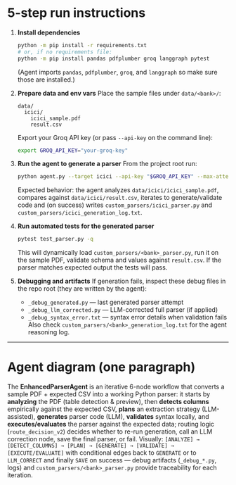# 5-step run instructions

1. **Install dependencies**

   ```bash
   python -m pip install -r requirements.txt
   # or, if no requirements file:
   python -m pip install pandas pdfplumber groq langgraph pytest
   ```

   (Agent imports `pandas`, `pdfplumber`, `groq`, and `langgraph` so make sure those are installed.)

2. **Prepare data and env vars**
   Place the sample files under `data/<bank>/`:

   ```
   data/
     icici/
       icici_sample.pdf
       result.csv
   ```

   Export your Groq API key (or pass `--api-key` on the command line):

   ```bash
   export GROQ_API_KEY="your-groq-key"
   ```

3. **Run the agent to generate a parser**
   From the project root run:

   ```bash
   python agent.py --target icici --api-key "$GROQ_API_KEY" --max-attempts 5
   ```

   Expected behavior: the agent analyzes `data/icici/icici_sample.pdf`, compares against `data/icici/result.csv`, iterates to generate/validate code and (on success) writes `custom_parsers/icici_parser.py` and `custom_parsers/icici_generation_log.txt`.

4. **Run automated tests for the generated parser**

   ```bash
   pytest test_parser.py -q
   ```

   This will dynamically load `custom_parsers/<bank>_parser.py`, run it on the sample PDF, validate schema and values against `result.csv`. If the parser matches expected output the tests will pass.

5. **Debugging and artifacts**
   If generation fails, inspect these debug files in the repo root (they are written by the agent):

   * `_debug_generated.py` — last generated parser attempt
   * `_debug_llm_corrected.py` — LLM-corrected full parser (if applied)
   * `_debug_syntax_error.txt` — syntax error details when validation fails
     Also check `custom_parsers/<bank>_generation_log.txt` for the agent reasoning log.

---

# Agent diagram (one paragraph)

The **EnhancedParserAgent** is an iterative 6-node workflow that converts a sample PDF + expected CSV into a working Python parser: it starts by **analyzing** the PDF (table detection & preview), then **detects columns** empirically against the expected CSV, **plans** an extraction strategy (LLM-assisted), **generates** parser code (LLM), **validates** syntax locally, and **executes/evaluates** the parser against the expected data; routing logic (`route_decision_v2`) decides whether to re-run generation, call an LLM correction node, save the final parser, or fail. Visually:
`[ANALYZE] → [DETECT_COLUMNS] → [PLAN] → [GENERATE] → [VALIDATE] → [EXECUTE/EVALUATE]` with conditional edges back to `GENERATE` or to `LLM_CORRECT` and finally `SAVE` on success — debug artifacts (`_debug_*.py`, logs) and `custom_parsers/<bank>_parser.py` provide traceability for each iteration.

